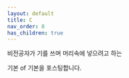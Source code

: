 ```yaml
---
layout: default
title: C
nav_order: 8
has_children: true
---
```


비전공자가 기를 쓰며 머리속에 넣으려고 하는 

기본 of 기본을 포스팅합니다.